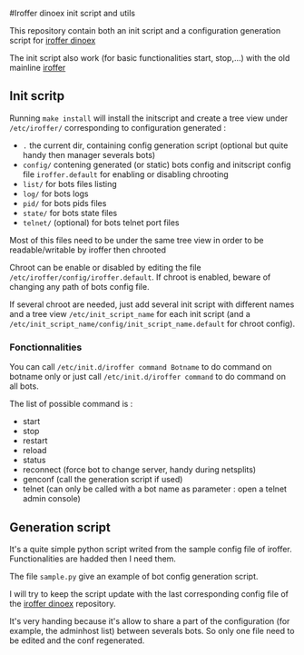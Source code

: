#Iroffer dinoex init script and utils

This repository contain both an init script and a configuration generation 
script for [iroffer dinoex](https://github.com/dinoex/iroffer-dinoex)

The init script also work (for basic functionalities start, stop,…) 
with the old mainline [iroffer](http://iroffer.org/)


## Init scritp

 Running ```make install``` will install the initscript and create a tree view under ```/etc/iroffer/``` corresponding to configuration generated : 

 * ```.``` the current dir, containing config generation script (optional but quite handy then manager severals bots)
 * ```config/``` contening generated (or static) bots config and initscript config file ```iroffer.default``` for enabling or disabling chrooting
 * ```list/``` for bots files listing
 * ```log/``` for bots logs
 * ```pid/``` for bots pids files
 * ```state/``` for bots state files
 * ```telnet/``` (optional) for bots telnet port files

Most of this files need to be under the same tree view in order to be readable/writable 
by iroffer then chrooted


Chroot can be enable or disabled by editing the file ```/etc/iroffer/config/iroffer.default```.
If chroot is enabled, beware of changing any path of bots config file.

If several chroot are needed, just add several init script with different names and a tree 
view ```/etc/init_script_name``` for each init script 
(and a ```/etc/init_script_name/config/init_script_name.default``` for chroot config).


### Fonctionnalities

You can call ```/etc/init.d/iroffer command Botname``` to do command on botname only
or just call ```/etc/init.d/iroffer command``` to do command on all bots.

The list of possible command is : 
 * start
 * stop
 * restart
 * reload
 * status
 * reconnect (force bot to change server, handy during netsplits)
 * genconf (call the generation script if used)
 * telnet (can only be called with a bot name as parameter : open a telnet admin console)

## Generation script

It's a quite simple python script writed from the sample config file of iroffer.
Functionalities are hadded then I need them.

The file ```sample.py``` give an example of bot config generation script.

I will try to keep the script update with the last corresponding config file 
of the [iroffer dinoex](https://github.com/dinoex/iroffer-dinoex) repository.

It's very handing because it's allow to share a part of the configuration 
(for example, the adminhost list) between severals bots. So only one file need to be 
edited and the conf regenerated.
